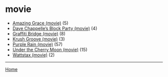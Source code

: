 # movie

  * [Amazing Grace (movie)](./movie/amazing-grace/) (5)
  * [Dave Chappelle’s Block Party (movie)](./movie/dave-chappelle-s-block-party/) (4)
  * [Graffiti Bridge (movie)](./movie/graffiti-bridge/) (8)
  * [Krush Groove (movie)](./movie/krush-groove/) (3)
  * [Purple Rain (movie)](./movie/purple-rain/) (57)
  * [Under the Cherry Moon (movie)](./movie/under-the-cherry-moon/) (15)
  * [Wattstax (movie)](./movie/wattstax/) (2)

----

[Home](../)
